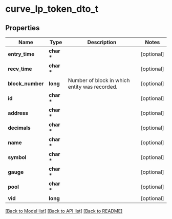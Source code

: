 # curve_lp_token_dto_t

## Properties
Name | Type | Description | Notes
------------ | ------------- | ------------- | -------------
**entry_time** | **char \*** |  | [optional] 
**recv_time** | **char \*** |  | [optional] 
**block_number** | **long** | Number of block in which entity was recorded. | [optional] 
**id** | **char \*** |  | [optional] 
**address** | **char \*** |  | [optional] 
**decimals** | **char \*** |  | [optional] 
**name** | **char \*** |  | [optional] 
**symbol** | **char \*** |  | [optional] 
**gauge** | **char \*** |  | [optional] 
**pool** | **char \*** |  | [optional] 
**vid** | **long** |  | [optional] 

[[Back to Model list]](../README.md#documentation-for-models) [[Back to API list]](../README.md#documentation-for-api-endpoints) [[Back to README]](../README.md)



